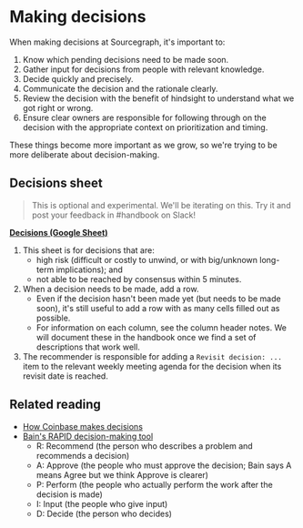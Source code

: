 # Making decisions

When making decisions at Sourcegraph, it's important to:

1. Know which pending decisions need to be made soon.
1. Gather input for decisions from people with relevant knowledge.
1. Decide quickly and precisely.
1. Communicate the decision and the rationale clearly.
1. Review the decision with the benefit of hindsight to understand what we got right or wrong.
1. Ensure clear owners are responsible for following through on the decision with the appropriate context on prioritization and timing.

These things become more important as we grow, so we're trying to be more deliberate about decision-making.

## Decisions sheet

> This is optional and experimental. We'll be iterating on this. Try it and post your feedback in #handbook on Slack!

[**Decisions (Google Sheet)**](https://docs.google.com/spreadsheets/d/1CVdqgSYyukW_eMlfKUDSRZpT9xzYHRDMH5NYbZRVLzQ/edit)

1. This sheet is for decisions that are:
   - high risk (difficult or costly to unwind, or with big/unknown long-term implications); and
   - not able to be reached by consensus within 5 minutes.
1. When a decision needs to be made, add a row.
   - Even if the decision hasn't been made yet (but needs to be made soon), it's still useful to add a row with as many cells filled out as possible.
   - For information on each column, see the column header notes. We will document these in the handbook once we find a set of descriptions that work well.
1. The recommender is responsible for adding a `Revisit decision: ...` item to the relevant weekly meeting agenda for the decision when its revisit date is reached.

## Related reading

- [How Coinbase makes decisions](https://medium.com/@barmstrong/how-we-make-decisions-at-coinbase-cd6c630322e9)
- [Bain's RAPID decision-making tool](https://www.bain.com/insights/rapid-tool-to-clarify-decision-accountability/)
  - R: Recommend (the person who describes a problem and recommends a decision)
  - A: Approve (the people who must approve the decision; Bain says A means Agree but we think Approve is clearer)
  - P: Perform (the people who actually perform the work after the decision is made)
  - I: Input (the people who give input)
  - D: Decide (the person who decides)
